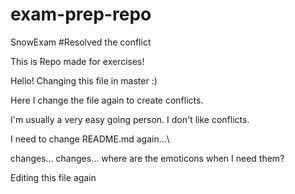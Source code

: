 # exam-prep-repo
SnowExam
#Resolved the conflict

This is 
Repo made for exercises!

Hello! Changing this file in master :)


Here I change the file again to create conflicts.

I'm usually a very easy going person. I don't like conflicts.

I need to change README.md again...\

changes... changes... where are the emoticons when I need them?

Editing this file again

